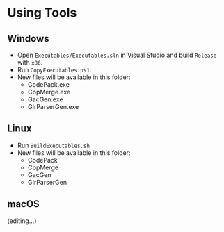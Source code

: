 # Using Tools

## Windows

- Open `Executables/Executables.sln` in Visual Studio and build `Release` with `x86`.
- Run `CopyExecutables.ps1`.
- New files will be available in this folder:
  - CodePack.exe
  - CppMerge.exe
  - GacGen.exe
  - GlrParserGen.exe

## Linux

- Run `BuildExecutables.sh`
- New files will be available in this folder:
  - CodePack
  - CppMerge
  - GacGen
  - GlrParserGen

## macOS

(editing...)
